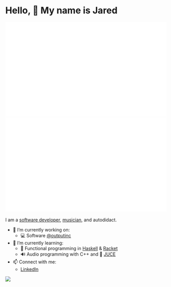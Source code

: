 # Hello, 👋 My name is Jared

![](https://raw.githubusercontent.com/jaredforth/github-stats/main/generated/overview.svg)
![](https://raw.githubusercontent.com/jaredforth/github-stats/main/generated/languages.svg)



I am a [software developer](https://jaredforth.com/software), [musician](https://jaredforthmusic.com), and autodidact.

- 🔭 I’m currently working on: 
  - 💻 Software [@outputinc](https://github.com/outputinc) 
- 🌱 I’m currently learning:
  - 🧮 Functional programming in [Haskell](https://github.com/haskell) & [Racket](https://github.com/racket)
  - 🔊 Audio programming with C++ and 🍊 [JUCE](https://github.com/juce-framework)
- 📫 Connect with me: 
  - [LinkedIn](https://www.linkedin.com/in/jaredforth/)

![](https://github-readme-stats.vercel.app/api/top-langs/?username=jaredforth&langs_count=10&layout=compact&custom_title=Public%20Languages%20Used&hide=html,cmake&size_weight=0.25&count_weight=0.75&card_width=450)
  
<!--
**jaredforth/jaredforth** is a ✨ _special_ ✨ repository because its `README.md` (this file) appears on your GitHub profile.

Here are some ideas to get you started:

- 🔭 I’m currently working on ...
- 🌱 I’m currently learning ...
- 👯 I’m looking to collaborate on ...
- 🤔 I’m looking for help with ...
- 💬 Ask me about ...
- 📫 How to reach me: ...
- 😄 Pronouns: ...
- ⚡ Fun fact: ...
-->
